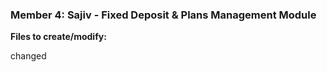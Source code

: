 ### **Member 4: Sajiv - Fixed Deposit & Plans Management Module**

**Files to create/modify:**

changed
